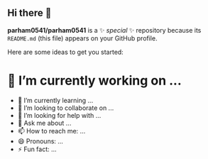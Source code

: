 ## Hi there 👋


**parham0541/parham0541** is a ✨ _special_ ✨ repository because its `README.md` (this file) appears on your GitHub profile.

Here are some ideas to get you started:

  # 🔭 I’m currently working on ...
- 🌱 I’m currently learning ...
- 👯 I’m looking to collaborate on ...
- 🤔 I’m looking for help with ...
- 💬 Ask me about ...
- 📫 How to reach me: ...
- 😄 Pronouns: ...
- ⚡ Fun fact: ...

